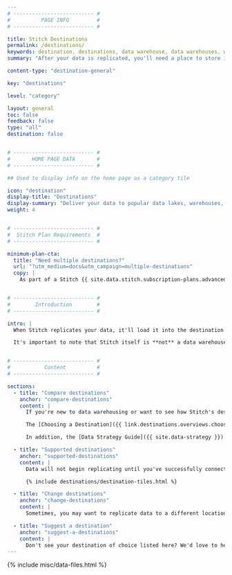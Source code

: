 ```yaml
---
# -------------------------- #
#          PAGE INFO         #
# -------------------------- #

title: Stitch Destinations
permalink: /destinations/
keywords: destination, destinations, data warehouse, data warehouses, warehouse, stitch etl, etl
summary: "After your data is replicated, you'll need a place to store it. Stitch supports some of the most popular databases currently available for use as data warehouses. We call them destinations, but the purpose is the same: a central repository for all your data."

content-type: "destination-general"

key: "destinations"

level: "category"

layout: general
toc: false
feedback: false
type: "all"
destination: false


# -------------------------- #
#       HOME PAGE DATA       #
# -------------------------- #

## Used to display info on the home page as a category tile

icon: "destination"
display-title: "Destinations"
display-summary: "Deliver your data to popular data lakes, warehouses, and storage platforms."
weight: 4


# -------------------------- #
#  Stitch Plan Requirements  #
# -------------------------- #

minimum-plan-cta:
  title: "Need multiple destinations?"
  url: "?utm_medium=docs&utm_campaign=multiple-destinations"
  copy: |
    As part of a Stitch {{ site.data.stitch.subscription-plans.advanced.name }} or {{ site.data.stitch.subscription-plans.premium.name }} plan, you can configure Stitch to route different data sources to different destinations based on your needs. [Contact Stitch Sales for more info]({{ site.sales | append: page.minimum-plan-cta.url }}).


# -------------------------- #
#        Introduction        #
# -------------------------- #

intro: |
  When Stitch replicates your data, it'll load it into the destination - or data warehouse - of your choosing. A data warehouse is a central repository of integrated data from disparate sources.

  It's important to note that Stitch itself is **not** a data warehouse. Stitch is a data pipeline (or ETL tool) that enables you to replicate data from various sources and consolidate it into a single location. **A destination is required to use Stitch.**


# -------------------------- #
#           Content          #
# -------------------------- #

sections:
  - title: "Compare destinations"
    anchor: "compare-destinations"
    content: |
      If you're new to data warehousing or want to see how Stitch's destination offerings compare to each other, look no further.

      The [Choosing a Destination]({{ link.destinations.overviews.choose-destination | prepend: site.baseurl }}) guide can help you choose the best Stitch destination for your data warehousing needs, from ensuring your data sources are compatible to staying within your budget.

      In addition, the [Data Strategy Guide]({{ site.data-strategy }}) is a great place to start if you want some guidance on analytical versus transactional databases.

  - title: "Supported destinations"
    anchor: "supported-destinations"
    content: |
      Data will not begin replicating until you've successfully connected a destination and at least one integration.

      {% include destinations/destination-tiles.html %}

  - title: "Change destinations"
    anchor: "change-destinations"
    content: |
      Sometimes, you may want to replicate data to a different location than what you initially connected to Stitch. Whether you're simply switching to a new database or trying a different destination entirely, [you can easily change your destination in Stitch]({{ link.destinations.switch-destinations | prepend: site.baseurl }}).

  - title: "Suggest a destination"
    anchor: "suggest-a-destinations"
    content: |
      Don't see your destination of choice listed here? We'd love to hear from you! Please [reach out to us]({{ site.support }}) with your suggestion.
---
```

{% include misc/data-files.html %}
